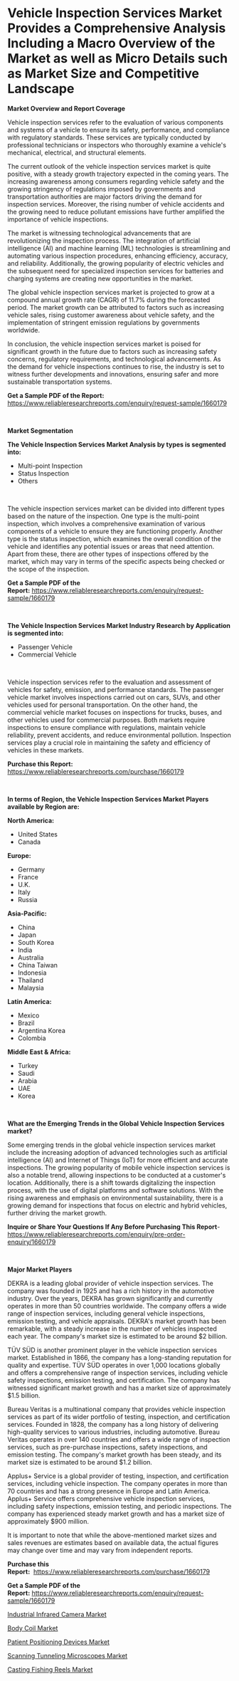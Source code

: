 <p><h1>Vehicle Inspection Services Market Provides a Comprehensive Analysis Including a Macro Overview of the Market as well as Micro Details such as Market Size and Competitive Landscape</h1></p><p><strong>Market Overview and Report Coverage</strong></p>
<p><p>Vehicle inspection services refer to the evaluation of various components and systems of a vehicle to ensure its safety, performance, and compliance with regulatory standards. These services are typically conducted by professional technicians or inspectors who thoroughly examine a vehicle's mechanical, electrical, and structural elements.</p><p>The current outlook of the vehicle inspection services market is quite positive, with a steady growth trajectory expected in the coming years. The increasing awareness among consumers regarding vehicle safety and the growing stringency of regulations imposed by governments and transportation authorities are major factors driving the demand for inspection services. Moreover, the rising number of vehicle accidents and the growing need to reduce pollutant emissions have further amplified the importance of vehicle inspections.</p><p>The market is witnessing technological advancements that are revolutionizing the inspection process. The integration of artificial intelligence (AI) and machine learning (ML) technologies is streamlining and automating various inspection procedures, enhancing efficiency, accuracy, and reliability. Additionally, the growing popularity of electric vehicles and the subsequent need for specialized inspection services for batteries and charging systems are creating new opportunities in the market.</p><p>The global vehicle inspection services market is projected to grow at a compound annual growth rate (CAGR) of 11.7% during the forecasted period. The market growth can be attributed to factors such as increasing vehicle sales, rising customer awareness about vehicle safety, and the implementation of stringent emission regulations by governments worldwide.</p><p>In conclusion, the vehicle inspection services market is poised for significant growth in the future due to factors such as increasing safety concerns, regulatory requirements, and technological advancements. As the demand for vehicle inspections continues to rise, the industry is set to witness further developments and innovations, ensuring safer and more sustainable transportation systems.</p></p>
<p><strong>Get a Sample PDF of the Report:</strong> <a href="https://www.reliableresearchreports.com/enquiry/request-sample/1660179">https://www.reliableresearchreports.com/enquiry/request-sample/1660179</a></p>
<p>&nbsp;</p>
<p><strong>Market Segmentation</strong></p>
<p><strong>The Vehicle Inspection Services Market Analysis by types is segmented into:</strong></p>
<p><ul><li>Multi-point Inspection</li><li>Status Inspection</li><li>Others</li></ul></p>
<p>&nbsp;</p>
<p><p>The vehicle inspection services market can be divided into different types based on the nature of the inspection. One type is the multi-point inspection, which involves a comprehensive examination of various components of a vehicle to ensure they are functioning properly. Another type is the status inspection, which examines the overall condition of the vehicle and identifies any potential issues or areas that need attention. Apart from these, there are other types of inspections offered by the market, which may vary in terms of the specific aspects being checked or the scope of the inspection.</p></p>
<p><strong>Get a Sample PDF of the Report:</strong>&nbsp;<a href="https://www.reliableresearchreports.com/enquiry/request-sample/1660179">https://www.reliableresearchreports.com/enquiry/request-sample/1660179</a></p>
<p>&nbsp;</p>
<p><strong>The Vehicle Inspection Services Market Industry Research by Application is segmented into:</strong></p>
<p><ul><li>Passenger Vehicle</li><li>Commercial Vehicle</li></ul></p>
<p>&nbsp;</p>
<p><p>Vehicle inspection services refer to the evaluation and assessment of vehicles for safety, emission, and performance standards. The passenger vehicle market involves inspections carried out on cars, SUVs, and other vehicles used for personal transportation. On the other hand, the commercial vehicle market focuses on inspections for trucks, buses, and other vehicles used for commercial purposes. Both markets require inspections to ensure compliance with regulations, maintain vehicle reliability, prevent accidents, and reduce environmental pollution. Inspection services play a crucial role in maintaining the safety and efficiency of vehicles in these markets.</p></p>
<p><strong>Purchase this Report:</strong>&nbsp; <a href="https://www.reliableresearchreports.com/purchase/1660179">https://www.reliableresearchreports.com/purchase/1660179</a></p>
<p>&nbsp;</p>
<p><strong>In terms of Region, the Vehicle Inspection Services Market Players available by Region are:</strong></p>
<p>
    <p> <strong> North America: </strong>
        <ul>
            <li>United States</li>
            <li>Canada</li>
        </ul>
        </p> 
    <p> <strong> Europe: </strong>
        <ul>
            <li>Germany</li>
            <li>France</li>
            <li>U.K.</li>
            <li>Italy</li>
            <li>Russia</li>
        </ul>
        </p> 
    <p> <strong> Asia-Pacific: </strong>
        <ul>
            <li>China</li>
            <li>Japan</li>
            <li>South Korea</li>
            <li>India</li>
            <li>Australia</li>
            <li>China Taiwan</li>
            <li>Indonesia</li>
            <li>Thailand</li>
            <li>Malaysia</li>
        </ul>
        </p> 
    <p> <strong> Latin America: </strong>
        <ul>
            <li>Mexico</li>
            <li>Brazil</li>
            <li>Argentina Korea</li>
            <li>Colombia</li>
        </ul>
        </p> 
    <p> <strong> Middle East & Africa: </strong>
        <ul>
            <li>Turkey</li>
            <li>Saudi</li>
            <li>Arabia</li>
            <li>UAE</li>
            <li>Korea</li>
        </ul>
    </p>
    </p>
<p>&nbsp;</p>
<p><strong>What are the Emerging Trends in the Global Vehicle Inspection Services market?</strong></p>
<p><p>Some emerging trends in the global vehicle inspection services market include the increasing adoption of advanced technologies such as artificial intelligence (AI) and Internet of Things (IoT) for more efficient and accurate inspections. The growing popularity of mobile vehicle inspection services is also a notable trend, allowing inspections to be conducted at a customer's location. Additionally, there is a shift towards digitalizing the inspection process, with the use of digital platforms and software solutions. With the rising awareness and emphasis on environmental sustainability, there is a growing demand for inspections that focus on electric and hybrid vehicles, further driving the market growth.</p></p>
<p><strong>Inquire or Share Your Questions If Any Before Purchasing This Report</strong>- <a href="https://www.reliableresearchreports.com/enquiry/pre-order-enquiry/1660179">https://www.reliableresearchreports.com/enquiry/pre-order-enquiry/1660179</a></p>
<p>&nbsp;</p>
<p><strong>Major Market Players</strong></p>
<p><p>DEKRA is a leading global provider of vehicle inspection services. The company was founded in 1925 and has a rich history in the automotive industry. Over the years, DEKRA has grown significantly and currently operates in more than 50 countries worldwide. The company offers a wide range of inspection services, including general vehicle inspections, emission testing, and vehicle appraisals. DEKRA's market growth has been remarkable, with a steady increase in the number of vehicles inspected each year. The company's market size is estimated to be around $2 billion.</p><p>TÜV SÜD is another prominent player in the vehicle inspection services market. Established in 1866, the company has a long-standing reputation for quality and expertise. TÜV SÜD operates in over 1,000 locations globally and offers a comprehensive range of inspection services, including vehicle safety inspections, emission testing, and certification. The company has witnessed significant market growth and has a market size of approximately $1.5 billion.</p><p>Bureau Veritas is a multinational company that provides vehicle inspection services as part of its wider portfolio of testing, inspection, and certification services. Founded in 1828, the company has a long history of delivering high-quality services to various industries, including automotive. Bureau Veritas operates in over 140 countries and offers a wide range of inspection services, such as pre-purchase inspections, safety inspections, and emission testing. The company's market growth has been steady, and its market size is estimated to be around $1.2 billion.</p><p>Applus+ Service is a global provider of testing, inspection, and certification services, including vehicle inspection. The company operates in more than 70 countries and has a strong presence in Europe and Latin America. Applus+ Service offers comprehensive vehicle inspection services, including safety inspections, emission testing, and periodic inspections. The company has experienced steady market growth and has a market size of approximately $900 million.</p><p>It is important to note that while the above-mentioned market sizes and sales revenues are estimates based on available data, the actual figures may change over time and may vary from independent reports.</p></p>
<p><strong>Purchase this Report:</strong>&nbsp;&nbsp;<a href="https://www.reliableresearchreports.com/purchase/1660179">https://www.reliableresearchreports.com/purchase/1660179</a></p>
<p></p>
<p><strong>Get a Sample PDF of the Report:</strong>&nbsp;<a href="https://www.reliableresearchreports.com/enquiry/request-sample/1660179">https://www.reliableresearchreports.com/enquiry/request-sample/1660179</a></p>
<p><p><a href="https://medium.com/@hazelbrakus/industrial-infrared-camera-market-focuses-on-market-share-size-and-projected-forecast-till-2030-6f7933768b04">Industrial Infrared Camera Market</a></p><p><a href="https://www.linkedin.com/pulse/body-coil-market-share-amp-new-trends-analysis-report-h33fe/">Body Coil Market</a></p><p><a href="https://www.linkedin.com/pulse/patient-positioning-devices-market-size-growth-forecast-from-e1g6e/">Patient Positioning Devices Market</a></p><p><a href="https://www.linkedin.com/pulse/decoding-scanning-tunneling-microscopes-market-deep-dive-latest-aegde/">Scanning Tunneling Microscopes Market</a></p><p><a href="https://medium.com/@madelynyost/analyzing-casting-fishing-reels-market-global-industry-perspective-and-forecast-2023-to-2030-205542bcbdc2">Casting Fishing Reels Market</a></p></p>